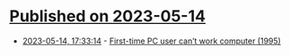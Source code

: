 # [Published on 2023-05-14](index.md)

* [2023-05-14, 17:33:14](https://lobste.rs/s/hq5wo9/first_time_pc_user_can_t_work_computer_1995) - [First-time PC user can’t work computer (1995)](https://www.youtube.com/watch?v=0KDdU0DCbJA)
